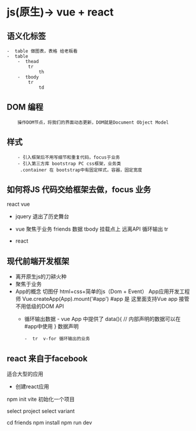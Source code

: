 #  js(原生)-> vue + react



## 语义化标签
    -  table 做图表，表格 给老板看 
    -  table 
        -  thead
            tr
                th
        -  tbody
            tr
                td


## DOM 编程
        操作DOM节点，将我们的界面动态更新，DOM就是Document Object Model

## 样式
        - 引入框架后不用写细节和重复代码，focus于业务
        - 引入第三方库 bootstrap PC css框架，业务类
         .container 在 bootstrap中有固定样式，容器，固定宽度

## 如何将JS 代码交给框架去做，focus **业务**
react  vue

- jquery 退出了历史舞台

- vue
    聚焦于业务
    friends 数据
    tbody 挂载点上
    远离API   循环输出 tr
- react

## 现代前端开发框架

- 离开原生js的刀耕火种
- 聚焦于业务
- App的概念
  切图仔 html+css+简单的js（Dom + Event）
  App应用开发工程师
  Vue.createApp(App).mount('#app')
  #app 是 这里面支持Vue app 接管
  不用低级的DOM API
  - 循环输出数据
        - vue App 中提供了 data(){
            // 内部声明的数据可以在 #app中使用
        } 数据声明

        -  tr  v-for 循环输出的业务


## react  来自于facebook
适合大型的应用


- 创建react应用

npm init vite 初始化一个项目

select project
select variant

cd friends
npm install
npm run dev

